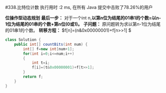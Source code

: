 #338.比特位计数
    执行用时 :2 ms, 在所有 Java 提交中击败了78.26%的用户

**位操作型动态规划**
**最后一步：** 对于一个int n,**以第n位为结尾的01串1的个数=以n-1位为结尾的01串的个数+第n位(0或1)。**
**子问题：** 原问题转为求以第n-1位为结尾的01串1的个数。
**转移方程：** $f[n]=(n\&0x00000001)+f[n>>1] $
````java
class Solution {
    public int[] countBits(int num) {
        int[] f=new int[num+1];
        for(int i=0;i<=num;i++)
        {
            int t=i;
            f[i]=(t&0x00000001)+f[t>>1];
        }
        return f;
    }
}
````